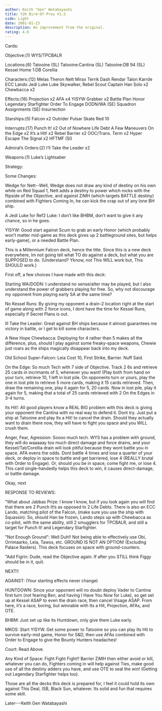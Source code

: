```yaml
---
author: Keith "Gen" Watabayashi
title: Y2K Bird-Of-Prey V1.5
side: Light
date: 2001-01-23
description: An improvement from the original.
rating: 4.0
---
```

Cards: 

Objective:(1)
WYS/TPCBALR

Locations:(6)
Tatooine (SL)
Tatooine:Cantina (SL)
Tatooine:DB 94 (SL)
Kessel
Home 1:DB
Corellia

Characters:(12)
Melas
Theron Nett
Mirax Terrik
Dash Rendar
Talon Karrde
ECC Lando
Jedi Luke
Luke Skywalker, Rebel Scout
Captain Han Solo x2
Chewbacca x2

Effects:(16)
Projection x2
AFA x4
YISYW
Grabber x2
Battle Plan
Honor
Legendary Starfighter
Order To Engage
DODN/WA (SE)
Squadron Assignments (SE)
Insurrection

Starships:(5)
Falcon x2
Outrider
Pulsar Skate
Red 10

Interrupts:(17)
Punch It! x2
Out of Nowhere
Life Debt
A Few Maneuvers
On the Edge x2
It’s a Hit! x2
Rebel Barrier x2
OOC/Trans. Term x2
Hyper Escape
The Signal x2
HFTMF (SI)

Admiral’s Orders:(2)
I’ll Take the Leader x2

Weapons:(1)
Luke’s Lightsaber


Strategy: 

Some Changes:

Wedge for Nett--Well, Wedge does not draw any kind of destiny on his own while on Red Squad 1, Nett adds a destiny to power which rocks with the flipside of the Objective, and against ZiMH (which targets BATTLE destiny) combined with Fighters Coming In, he can kick the crap out of any lone BH ship.

A Jedi Luke for Ref2 Luke: I don’t like BHBM, don’t want to give it any chance, so in he goes.

YISYW: Good start against Scum to grab an early Honor (which probably won’t matter mid-game as this deck gives up 2 battleground sites, but helps early-game), or a needed Battle Plan.


This is a Millennium Falcon deck, hence the title. Since this is a new deck everywhere, Im not going tell what TO do against a deck, but what you are SUPPOSED to do. (Understand? Yknow, not This WILL work but, This SHOULD work.)

First off, a few choices I have made with this deck:

Starting WA/DODN: I understand no sense/alter may be played, but I also understand the power of grabbers playing for free. So, why not discourage my opponent from playing early SA at the same time?

No Kessel Runs: By giving my opponent a drain-2 location right at the start of game along with 2 force icons, I dont have the time for Kessel Runs, especially if Secret Plans is out.

Ill Take the Leader: Great against BH ships because it almost guarantees me victory in battle, or I get to kill some characters.

A New Hope Chewbacca: Deploying for 4 rather than 5 makes all the difference, plus, should I play against some freaky-space weapons, Chewie just roars as the ships magically disappear back into my deck.

Old School Super-Falcon: Leia Cost 10, First Strike, Barrier. Nuff Said.

On the Edge: So much Tech with 7 side of Objective. Track 2 6s and retrieve 25 cards in incrimants of 5, whenever you want! (Play both from hand on your turn, retrieve 10, 1 left in lost pile. On opponents turn or yours, play the one in lost pile to retrieve 5 more cards, making it 15 cards retrieved. Then, draw the remaining one, play it again for 5, 20 cards. Now in lost pile, play it again for 5, making that a total of 25 cards retrieved with 2 On the Edges in 3-4 turns.

Its Hit!: All good players know a REAL BIG problem with this deck is giving your opponent the Cantina with no real way to defend it. Dont try. Just put a ship at Tatooine and play Its a Hit! to cancel the drain. Should they actually want to drain there now, they will have to fight you space and you WILL crush them.

Anger, Fear, Agression: Soooo much tech. WYS has a problem with ground, they will do waaaaay too much direct damage and force drains, and your Kessel/Tat/Corellia drain will look pitiful because they wont battle you in space. AFA evens the odds. Dont battle 4 times and lose a quarter of your deck, or deploy in space to battle and get barriered, lose 4 (REALLY brutal with Order to Engage). Or, should you be in space, come fight me, or lose 4. This card single-handedly helps this deck to win, it causes direct-damage, or battle damage.


Okay, next

RESPONSE TO REVIEWS:

"What about Jabbas Prize: I know I know, but if you look again you will find that there are 2 Punch It!s as opposed to 2 Life Debts. There is also an ECC Lando, matching pilot of the Falcon, (make sure you use the ship with Squassin). So, should Han be frozen, Lando steps up with Chewbacca as co-pilot, with the same ability, still 2 smugglers for TPCBALR, and still a target for Punch It! and Legendary Starfighter.

"Not Enough Ground": Well Duh!! Not being able to effectively use Obi, Orrimaarko, Leia, Tawss, etc. GROUND IS NOT AN OPTION! (Excluding Palace Raiders). This deck focuses on space with ground-counters.

"Add Figrin: Dude, read the Objective again. If after you STILL think Figgy should be in it, quit.

NEXT!!

AGAINST:
(Your starting effects never change)

HUNTDOWN: Since your opponent will no doubt deploy Vader to Cantina first turn (not fearing Ben, and having I Have You Now for Luke), so get set up at Kessel ASAP to even the drain race, then cancel Visage ASAP. From here, it’s a race, boring, but winnable with Its a Hit, Projection, AFAs, and OTE.

BHBM: Just set up like its Huntdown, only give them Luke early.

MKOS: Start YISYW. Get some power to Tatooine so you can play Its Hit to survive early-mid game, Honor for S&D, then use AFAs combined with Order to Engage to give the Bounty Hunters headaches!

Court: Read Above.

Any Kind of Space: Fight Fight Fight!! Barrier ZiMH then either avoid or kill, whatever you can do, Fighters coming in will help against Ties, make good use of all the destiny adders you have, and use OTE to seal the win! (Getting out Legendary Starfighter helps too).

Those are all the decks this deck is prepared for, I feel it could hold its own against This Deal, ISB, Black Sun, whatever. Its solid and fun that requires some skill.

Later---Keith Gen Watabayashi  